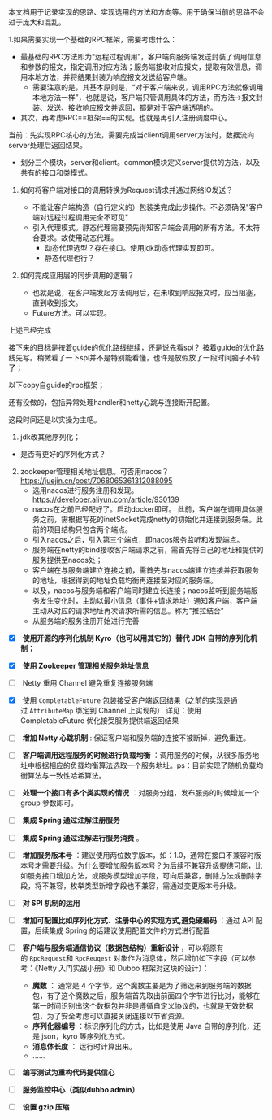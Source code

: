 本文档用于记录实现的思路、实现选用的方法和方向等。用于确保当前的思路不会过于庞大和混乱。


1.如果需要实现一个基础的RPC框架，需要考虑什么：
- 最基础的RPC方法即为“远程过程调用”，客户端向服务端发送封装了调用信息和参数的报文，指定调用对应方法；服务端接收对应报文，提取有效信息，调用本地方法，并将结果封装为响应报文发送给客户端。
    - 需要注意的是，其基本原则是，“对于客户端来说，调用RPC方法就像调用本地方法一样”，也就是说，客户端只管调用具体的方法，而方法->报文封装、发送、接收响应报文并返回，都是对于客户端透明的。
- 其次，再考虑RPC==框架==的实现。也就是再引入注册调度中心。

当前：先实现RPC核心的方法，需要完成当client调用server方法时，数据流向server处理后返回结果。
- 划分三个模块，server和client。common模块定义server提供的方法，以及共有的接口和类模式。

1. 如何将客户端对接口的调用转换为Request请求并通过网络IO发送？
    - 不能让客户端构造（自行定义的）包装类完成此步操作。不必须确保"客户端对远程过程调用完全不可见"
    - 引入代理模式。静态代理需要预先得知客户端会调用的所有方法。不太符合要求。故使用动态代理。
        - 动态代理选型？存在接口。使用jdk动态代理实现即可。
        - 静态代理也行？

2. 如何完成应用层的同步调用的逻辑？
    - 也就是说，在客户端发起方法调用后，在未收到响应报文时，应当阻塞，直到收到报文。
    - Future方法。可以实现。

上述已经完成

接下来的目标是按着guide的优化路线继续，还是说先看spi？
按着guide的优化路线先写。稍微看了一下spi并不是特别能看懂，也许是放假放了一段时间脑子不转了；

以下copy自guide的rpc框架；

还有没做的，包括异常处理handler和netty心跳与连接断开配置。

这段时间还是以实操为主吧。
1. jdk改其他序列化；
- 是否有更好的序列化方式？
2. zookeeper管理相关地址信息。可否用nacos？https://juejin.cn/post/7068065361312088095
   - 选用nacos进行服务注册和发现。https://developer.aliyun.com/article/930139
   - nacos在之前已经配好了。启动docker即可。
此前，客户端在调用具体服务之前，需根据写死的inetSocket完成netty的初始化并连接到服务端。此前的项目结构只包含两个端点。
   - 引入nacos之后，引入第三个端点，即nacos服务监听和发现端点。
   - 服务端在netty的bind接收客户端请求之前，需首先将自己的地址和提供的服务提供至nacos处；
   - 客户端在与服务端建立连接之前，需首先与nacos端建立连接并获取服务的地址，根据得到的地址负载均衡再连接至对应的服务端。
   - 以及，nacos与服务端和客户端同时建立长连接；nacos监听到服务端服务发生变化时，主动以最小信息（事件+请求地址）通知客户端，客户端主动从对应的请求地址再次请求所需的信息。称为"推拉结合"
   - 从服务端的服务注册开始进行完善

- [X]  **使用开源的序列化机制 Kyro（也可以用其它的）替代 JDK 自带的序列化机制；**
- [X]  **使用 Zookeeper 管理相关服务地址信息**
- [ ]  Netty 重用 Channel 避免重复连接服务端
- [X]  使用 `CompletableFuture` 包装接受客户端返回结果（之前的实现是通过 `AttributeMap` 绑定到 Channel 上实现的） 详见：使用 CompletableFuture 优化接受服务提供端返回结果
- [ ]  **增加 Netty 心跳机制** : 保证客户端和服务端的连接不被断掉，避免重连。
- [ ]  **客户端调用远程服务的时候进行负载均衡** ：调用服务的时候，从很多服务地址中根据相应的负载均衡算法选取一个服务地址。ps：目前实现了随机负载均衡算法与一致性哈希算法。
- [ ]  **处理一个接口有多个类实现的情况** ：对服务分组，发布服务的时候增加一个 group 参数即可。
- [ ]  **集成 Spring 通过注解注册服务**
- [ ]  **集成 Spring 通过注解进行服务消费** 。
- [ ]  **增加服务版本号** ：建议使用两位数字版本，如：1.0，通常在接口不兼容时版本号才需要升级。为什么要增加服务版本号？为后续不兼容升级提供可能，比如服务接口增加方法，或服务模型增加字段，可向后兼容，删除方法或删除字段，将不兼容，枚举类型新增字段也不兼容，需通过变更版本号升级。
- [ ]  **对 SPI 机制的运用**
- [ ]  **增加可配置比如序列化方式、注册中心的实现方式,避免硬编码** ：通过 API 配置，后续集成 Spring 的话建议使用配置文件的方式进行配置
- [ ]  **客户端与服务端通信协议（数据包结构）重新设计** ，可以将原有的 `RpcRequest`和 `RpcReuqest` 对象作为消息体，然后增加如下字段（可以参考：《Netty 入门实战小册》和 Dubbo 框架对这块的设计）：
    - **魔数** ： 通常是 4 个字节。这个魔数主要是为了筛选来到服务端的数据包，有了这个魔数之后，服务端首先取出前面四个字节进行比对，能够在第一时间识别出这个数据包并非是遵循自定义协议的，也就是无效数据包，为了安全考虑可以直接关闭连接以节省资源。
    - **序列化器编号** ：标识序列化的方式，比如是使用 Java 自带的序列化，还是 json，kyro 等序列化方式。
    - **消息体长度** ： 运行时计算出来。
    - ......
- [ ]  **编写测试为重构代码提供信心**
- [ ]  **服务监控中心（类似dubbo admin）**
- [ ]  **设置 gzip 压缩**


